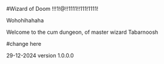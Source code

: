 #Wizard of Doom !!!1!@!!1111!!111!1111!

Wohohihahaha

Welcome to the cum dungeon, of master wizard Tabarnoosh

#change here

29-12-2024 version 1.0.0.0